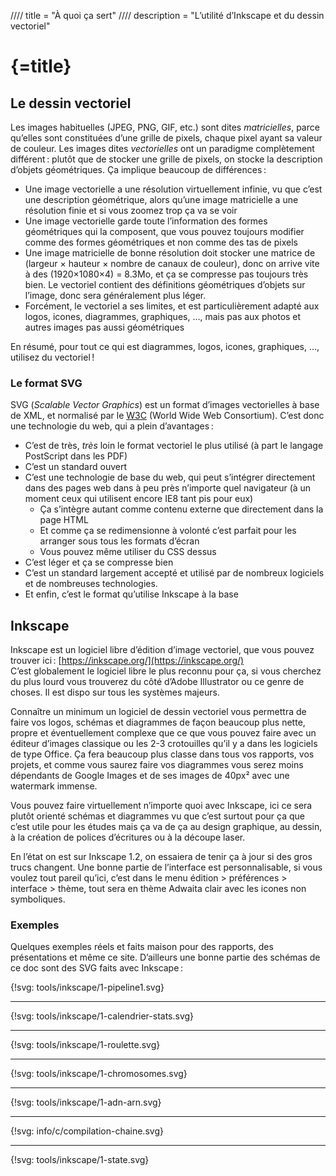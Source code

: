 //// title = "À quoi ça sert"
//// description = "L’utilité d’Inkscape et du dessin vectoriel"

# {=title}

## Le dessin vectoriel

Les images habituelles (JPEG, PNG, GIF, etc.) sont dites *matricielles*, parce qu’elles sont constituées d’une grille de pixels, chaque pixel ayant sa valeur de couleur.
Les images dites *vectorielles* ont un paradigme complètement différent : plutôt que de stocker une grille de pixels, on stocke la description d’objets géométriques. Ça implique beaucoup de différences :

- Une image vectorielle a une résolution virtuellement infinie, vu que c’est une description géométrique, alors qu’une image matricielle a une résolution finie et si vous zoomez trop ça va se voir
- Une image vectorielle garde toute l’information des formes géométriques qui la composent, que vous pouvez toujours modifier comme des formes géométriques et non comme des tas de pixels
- Une image matricielle de bonne résolution doit stocker une matrice de (largeur × hauteur × nombre de canaux de couleur), donc on arrive vite à des (1920×1080×4) = 8.3Mo, et ça se compresse pas toujours très bien. Le vectoriel contient des définitions géométriques d’objets sur l’image, donc sera généralement plus léger.
- Forcément, le vectoriel a ses limites, et est particulièrement adapté aux logos, icones, diagrammes, graphiques, …, mais pas aux photos et autres images pas aussi géométriques

En résumé, pour tout ce qui est diagrammes, logos, icones, graphiques, …, utilisez du vectoriel !

### Le format SVG

SVG (*Scalable Vector Graphics*) est un format d’images vectorielles à base de XML, et normalisé par le [W3C](https://www.w3.org/Graphics/SVG/) (World Wide Web Consortium). C’est donc une technologie du web, qui a plein d’avantages :

- C’est de très, *très* loin le format vectoriel le plus utilisé (à part le langage PostScript dans les PDF)
- C’est un standard ouvert
- C’est une technologie de base du web, qui peut s’intégrer directement dans des pages web dans à peu près n’importe quel navigateur (à un moment ceux qui utilisent encore IE8 tant pis pour eux)
	- Ça s’intègre autant comme contenu externe que directement dans la page HTML
	- Et comme ça se redimensionne à volonté c’est parfait pour les arranger sous tous les formats d’écran
	- Vous pouvez même utiliser du CSS dessus
- C’est léger et ça se compresse bien
- C’est un standard largement accepté et utilisé par de nombreux logiciels et de nombreuses technologies.
- Et enfin, c’est le format qu’utilise Inkscape à la base

## Inkscape

Inkscape est un logiciel libre d’édition d’image vectoriel, que vous pouvez trouver ici : [https://inkscape.org/](https://inkscape.org/) \
C’est globalement le logiciel libre le plus reconnu pour ça, si vous cherchez du plus lourd vous trouverez du côté d’Adobe Illustrator ou ce genre de choses. Il est dispo sur tous les systèmes majeurs.

Connaître un minimum un logiciel de dessin vectoriel vous permettra de faire vos logos, schémas et diagrammes de façon beaucoup plus nette, propre et éventuellement complexe que ce que vous pouvez faire avec un éditeur d’images classique ou les 2-3 crotouilles qu’il y a dans les logiciels de type Office. Ça fera beaucoup plus classe dans tous vos rapports, vos projets, et comme vous saurez faire vos diagrammes vous serez moins dépendants de Google Images et de ses images de 40px² avec une watermark immense.

Vous pouvez faire virtuellement n’importe quoi avec Inkscape, ici ce sera plutôt orienté schémas et diagrammes vu que c’est surtout pour ça que c’est utile pour les études mais ça va de ça au design graphique, au dessin, à la création de polices d’écritures ou à la découpe laser.

En l’état on est sur Inkscape 1.2, on essaiera de tenir ça à jour si des gros trucs changent. Une bonne partie de l’interface est personnalisable, si vous voulez tout pareil qu’ici, c’est dans le menu édition > préférences > interface > thème, tout sera en thème Adwaita clair avec les icones non symboliques.

### Exemples

Quelques exemples réels et faits maison pour des rapports, des présentations et même ce site. D’ailleurs une bonne partie des schémas de ce doc sont des SVG faits avec Inkscape :

{!svg: tools/inkscape/1-pipeline1.svg}

---

{!svg: tools/inkscape/1-calendrier-stats.svg}

---

{!svg: tools/inkscape/1-roulette.svg}

---

{!svg: tools/inkscape/1-chromosomes.svg}

---

{!svg: tools/inkscape/1-adn-arn.svg}

---

{!svg: info/c/compilation-chaine.svg}

---

{!svg: tools/inkscape/1-state.svg}

